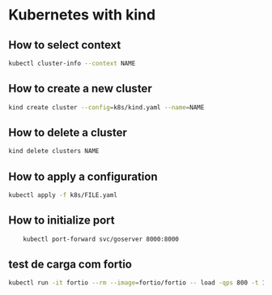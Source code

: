 # Kubernetes with kind

## How to select context 

```bash
kubectl cluster-info --context NAME
```

## How to create a new cluster
    
```bash
kind create cluster --config=k8s/kind.yaml --name=NAME
```

## How to delete a cluster

```bash
kind delete clusters NAME
```

## How to apply a configuration

```bash
kubectl apply -f k8s/FILE.yaml
```

## How to initialize port 
    
```bash
    kubectl port-forward svc/goserver 8000:8000
```

## test de carga com fortio
    
```bash
kubectl run -it fortio --rm --image=fortio/fortio -- load -qps 800 -t 120s -c 70 "http://goserver:8000/healthz"
```